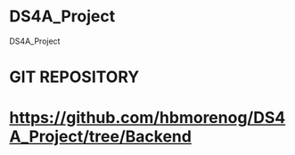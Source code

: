 # DS4A_Project
DS4A_Project

# GIT REPOSITORY
# https://github.com/hbmorenog/DS4A_Project/tree/Backend
